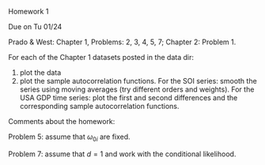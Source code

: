 Homework 1

Due on Tu 01/24

Prado & West: Chapter 1, Problems: 2, 3, 4, 5, 7; Chapter 2: Problem 1.

For each of the Chapter 1 datasets posted in the data dir: 
  1. plot the data
  2. plot the sample autocorrelation functions. For the SOI series: smooth the series using moving averages (try different orders and weights). For the USA GDP time series: plot the first and second differences and the corresponding sample autocorrelation functions. 

Comments about the homework:

Problem 5: assume that $\omega_{0i}$ are fixed.

Problem 7: assume that $d=1$ and work with the conditional likelihood.
